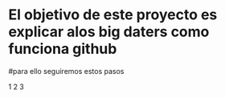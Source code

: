 # El objetivo de este proyecto es explicar alos big daters como funciona github

#para ello seguiremos estos pasos

1
2
3 